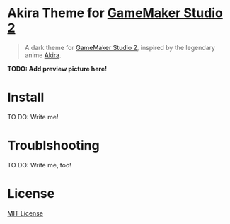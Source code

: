 # Akira Theme for [GameMaker Studio 2](https://www.yoyogames.com/gamemaker)

> A dark theme for [GameMaker Studio 2](https://www.yoyogames.com/gamemaker), inspired by the legendary anime [Akira](https://en.wikipedia.org/wiki/Akira_(1988_film)).

**TODO: Add preview picture here!**

# Install
TO DO: Write me!

# Troublshooting
TO DO: Write me, too!

# License
[MIT License](./LICENSE)